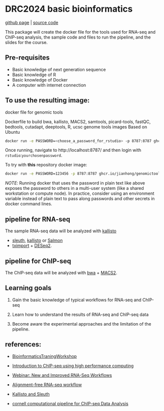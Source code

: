 # DRC2024 basic bioinformatics

[github page](https://jianhong.github.io/genomictools/) |
[source code](https://github.com/jianhong/genomictools)

This package will create the docker file for the tools used for RNA-seq and
ChIP-seq analysis, the sample code and files to run the pipeline, and
the slides for the course.

## Pre-requisites
* Basic knowledge of next generation sequence
* Basic knowledge of R
* Basic knowledge of Docker
* A computer with internet connection

## To use the resulting image:
docker file for genomic tools

Dockerfile to build bwa, kallisto, MACS2, samtools,
picard-tools, fastQC, bedtools, cutadapt, deeptools,
R, ucsc genome tools
images
Based on Ubuntu

```sh
docker run -e PASSWORD=<choose_a_password_for_rstudio> -p 8787:8787 ghcr.io/jianhong/genomictools:latest
```
Once running, navigate to http://localhost:8787/ and then login with `rstudio`:`yourchosenpassword`.

To try with **this** repository docker image:

```sh
docker run -e PASSWORD=123456 -p 8787:8787 ghcr.io/jianhong/genomictools:latest
```

*NOTE*: Running docker that uses the password in plain text like above exposes the password to others
in a multi-user system (like a shared workstation or compute node). In practice, consider using an environment
variable instead of plain text to pass along passwords and other secrets in docker command lines.

## pipeline for RNA-seq

The sample RNA-seq data will be analyzed with [kallisto](https://pachterlab.github.io/kallisto/about)
+ [sleuth](https://pachterlab.github.io/sleuth/about),
[kallisto](https://pachterlab.github.io/kallisto/about) or [Salmon](https://combine-lab.github.io/salmon/)
+ [tximport](https://bioconductor.org/packages/tximport/) + [DESeq2](https://bioconductor.org/packages/DESeq2).

## pipeline for ChIP-seq

The ChIP-seq data will be analyzed with [bwa](http://bio-bwa.sourceforge.net/) +
[MACS2](https://github.com/macs3-project/MACS).

## Learning goals

1. Gain the basic knowledge of typical workflows for RNA-seq and ChIP-seq

2. Learn how to understand the results of RNA-seq and ChIP-seq data

3. Become aware the experimental approaches and the limitation of the pipeline.

## references:

* [BioinformaticsTraningWorkshop](https://github.com/haibol2016/BioinformaticsTrainingWorkshop)

* [Introduction to ChIP-seq using high performance computing](https://github.com/hbctraining/Intro-to-ChIPseq)

* [Webinar: New and Improved RNA-Seq Workflows](https://www.rna-seqblog.com/webinar-new-and-improved-rna-seq-workflows/)

* [Alignment-free RNA-seq workflow](https://bioconductor.org/help/course-materials/2017/CSAMA/lectures/2-tuesday/lec07-alignmentfree-rnaseq.pdf)

* [Kallisto and Sleuth](https://scilifelab.github.io/courses/rnaseq/labs/kallisto)

* [cornell computational pipeline for ChIP-seq Data Analysis](https://biohpc.cornell.edu/lab/doc/Chip-seq_workshop_lecture1.pdf)
